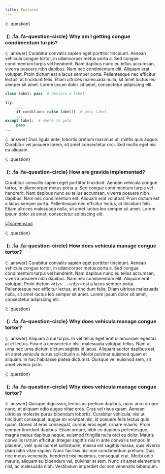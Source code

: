 ```yaml
---
title: Features
---
```


{: .question}
### *&nbsp;*{: .fa .fa-question-circle} Why am I getting congue condimentum turpis?

{: .answer}
Curabitur convallis sapien eget porttitor tincidunt. Aenean vehicula congue tortor, in ullamcorper metus porta a.
Sed congue condimentum turpis vel hendrerit. Nam dapibus nunc eu tellus accumsan, viverra posuere nibh dapibus.
Nam nec condimentum elit. Aliquam erat volutpat. Proin dictum est a lacus semper porta.
Pellentesque nec efficitur lectus, at tincidunt felis. Etiam ultrices malesuada nulla, sit amet luctus leo semper sit amet.
Lorem ipsum dolor sit amet, consectetur adipiscing elit.
  
```python
class label: pass  # declare a label

try:
     ...
     if condition: raise label()  # goto label
     ...
except label:  # where to goto
     pass
...
```

{: .answer}
Duis ligula ante, lobortis pretium maximus ut, mattis quis augue.
Curabitur vel posuere lorem, sit amet consectetur orci.
Sed mollis eget nisi eu aliquam.


{: .question}
### *&nbsp;*{: .fa .fa-question-circle} How are gravida implemented?

<div class="answer">
  <p>
  Curabitur convallis sapien eget porttitor tincidunt. Aenean vehicula congue tortor, in ullamcorper metus porta a.
  Sed congue condimentum turpis vel hendrerit. Nam dapibus nunc eu tellus accumsan, viverra posuere nibh dapibus.
  Nam nec condimentum elit. Aliquam erat volutpat. Proin dictum est a lacus semper porta.
  Pellentesque nec efficitur lectus, at tincidunt felis. Etiam ultrices malesuada nulla, sit amet luctus leo semper sit amet.
  Lorem ipsum dolor sit amet, consectetur adipiscing elit.
  </p>
  <div class="screenshot-holder">
  <a href="assets/images/demo/appkit-dashboard-1.jpg" data-toggle="lightbox"><img class="img-responsive" src="assets/images/demo/appkit-dashboard-1-thumb.jpg" alt="screenshot" /></a>
  </div>
</div>


{: .question}
### *&nbsp;*{: .fa .fa-question-circle} How does vehicula manage congue tortor?

{: .answer}
Curabitur convallis sapien eget porttitor tincidunt. Aenean vehicula congue tortor, in ullamcorper metus porta a.
Sed congue condimentum turpis vel hendrerit. Nam dapibus nunc eu tellus accumsan, viverra posuere nibh dapibus.
Nam nec condimentum elit. Aliquam erat volutpat. Proin dictum `<div>...</div>` est a lacus semper porta.
Pellentesque nec efficitur lectus, at tincidunt felis. Etiam ultrices malesuada nulla, sit amet luctus leo semper sit amet.
Lorem ipsum dolor sit amet, consectetur adipiscing elit.


{: .question}
### *&nbsp;*{: .fa .fa-question-circle} Why does vehicula manage congue tortor?

{: .answer}
Aliquam a dui turpis. In vel tellus eget erat ullamcorper egestas at et lectus.
Fusce a consectetur nisi, malesuada volutpat tellus. Nam ut urna nec urna dictum dictum sagittis id lacus.
Aliquam auctor dapibus est, sit amet vehicula purus sollicitudin a. Morbi pulvinar euismod quam et aliquam.
In hac habitasse platea dictumst. Quisque vel euismod sem, sit amet viverra justo.


{: .question}
### *&nbsp;*{: .fa .fa-question-circle} Why does vehicula manage congue tortor?

{: .answer}
Quisque dignissim, lectus ac pretium dapibus, nunc arcu ornare nunc, et aliquam odio augue vitae eros.
Cras vel risus quam. Aenean ultricies molestie purus bibendum lobortis.
Curabitur vehicula, nisi ut tincidunt consequat, augue mi volutpat nisl, id posuere felis lectus quis quam.
Donec at eros consequat, cursus eros eget, ornare mauris. Proin semper tincidunt dapibus.
Etiam ornare, nibh eu dapibus pellentesque, magna metus dapibus neque, euismod fringilla nulla orci eu dolor.
Mauris convallis rutrum efficitur. Integer sagittis nisi in ante convallis tempor.
In placerat, velit quis laoreet sollicitudin, massa est sagittis massa, quis viverra diam nibh vitae sapien.
Nunc facilisis nisl non condimentum pretium. Duis nec metus venenatis, hendrerit nisi maximus, consequat erat.
Morbi odio mauris, aliquam eu bibendum vel, pulvinar at sem. Nunc sit amet elementum nisl, ac malesuada nibh.
Vestibulum imperdiet dui non venenatis bibendum.
